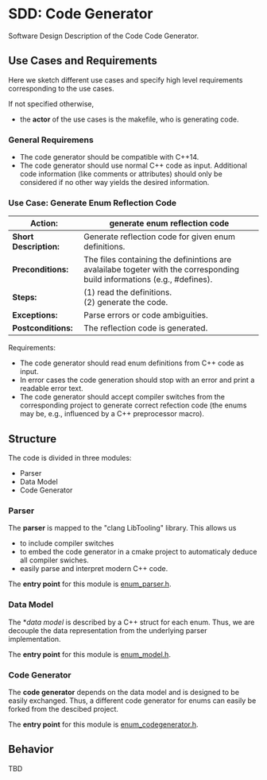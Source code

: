 
# SDD: Code Generator
Software Design Description of the Code Code Generator.
## Use Cases and Requirements
Here we sketch different use cases and specify high level requirements corresponding to the use cases.

If not specified otherwise,
* the **actor** of the use cases is the makefile, who is generating code.

### General Requiremens
* The code generator should be compatible with C++14.
* The code generator should use normal C++ code as input. Additional code information (like comments or attributes) should only be considered if no other way yields the desired information.

### Use Case: Generate Enum Reflection Code
 Action: | generate enum reflection code |
 ----- | ---
 **Short Description:** | Generate reflection code for given enum definitions.
 **Preconditions:** | The files containing the definintions are avalailabe togeter with the corresponding build informations (e.g., #defines).
 **Steps:** | (1) read the definitions. <br> (2) generate the code.
 **Exceptions:** | Parse errors or code ambiguities.
 **Postconditions:** | The reflection code is generated.

Requirements:
* The code generator should read enum definitions from C++ code as input.
* In error cases the code generation should stop with an error and print a readable error text.
* The code generator should accept compiler switches from the corresponding project to generate correct refection code (the enums may be, e.g., influenced by a C++ preprocessor macro).


## Structure
The code is divided in three modules:
* Parser
* Data Model
* Code Generator

### Parser
The **parser** is mapped to the "clang LibTooling" library. This allows us
* to include compiler switches
* to embed the code generator in a cmake project to automaticaly deduce all compiler swiches.
* easily parse and interpret modern C++ code.

The **entry point** for this module is [enum_parser.h](src/enum_parser.h).

### Data Model
The **data model* is described by a C++ struct for each enum. Thus, we are decouple the data representation from the underlying parser implementation.

The **entry point** for this module is [enum_model.h](src/enum_model.h).

### Code Generator
The **code generator** depends on the data model and is designed to be easily exchanged. Thus, a different code generator for enums can easily be forked from the descibed project.

The **entry point** for this module is [enum_codegenerator.h](src/enum_codegenerator.h).

## Behavior
TBD
